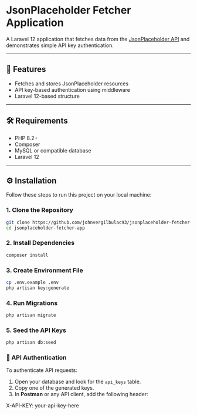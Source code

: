 <!--
## About This Application

JsonPlaceHolder Fetcher Application use Laravel 12; this are the steps to use this in your local machine:

Step 1: Clone this repo in your local machine.
Step 2: Run command composer install.
Step 3: Run command [ php artisan:migrate ] to migrate the migration in your database.
Step 4: For API Authentication:
     - just run command [ php artisan db:seed ] to generate the keys and saved it into your database.
     - in your database look for table name api_keys
     - in your postman just add header [ X-API-KEY ] and add the value of the key inside api_keys table

 -->

# JsonPlaceholder Fetcher Application

A Laravel 12 application that fetches data from the [JsonPlaceholder API](https://jsonplaceholder.typicode.com/) and demonstrates simple API key authentication.

---

## 🚀 Features

-   Fetches and stores JsonPlaceholder resources
-   API key-based authentication using middleware
-   Laravel 12-based structure

---

## 🛠️ Requirements

-   PHP 8.2+
-   Composer
-   MySQL or compatible database
-   Laravel 12

---

## ⚙️ Installation

Follow these steps to run this project on your local machine:

### 1. Clone the Repository

```bash
git clone https://github.com/johnvergilbulac93/jsonplaceholder-fetcher-app.git
cd jsonplaceholder-fetcher-app
```

### 2. Install Dependencies

```bash
composer install
```

### 3. Create Environment File

```bash
cp .env.example .env
php artisan key:generate
```

### 4. Run Migrations

```bash
php artisan migrate
```

### 5. Seed the API Keys

```bash
php artisan db:seed
```

### 🔐 API Authentication

To authenticate API requests:

1. Open your database and look for the `api_keys` table.
2. Copy one of the generated keys.
3. In **Postman** or any API client, add the following header:

X-API-KEY: your-api-key-here
